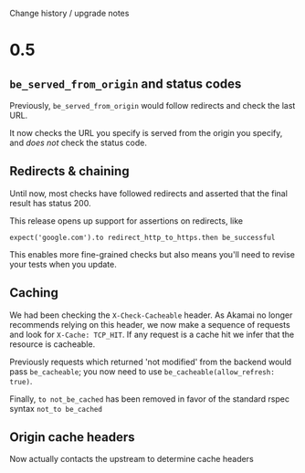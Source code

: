 Change history / upgrade notes

# 0.5

## `be_served_from_origin` and status codes

Previously, `be_served_from_origin` would follow redirects and check the last URL.

It now checks the URL you specify is served from the origin you specify, and *does not* check the status code.

## Redirects & chaining

Until now, most checks have followed redirects and asserted that the final result has status 200.

This release opens up support for assertions on redirects, like
```
expect('google.com').to redirect_http_to_https.then be_successful
```

This enables more fine-grained checks but also means you'll need to revise your tests when you update.

## Caching

We had been checking the `X-Check-Cacheable` header.
As Akamai no longer recommends relying on this header, we now make
a sequence of requests and look for `X-Cache: TCP_HIT`.
If any request is a cache hit we infer that the resource is cacheable.

Previously requests which returned 'not modified' from the backend
would pass `be_cacheable`; you now need to use `be_cacheable(allow_refresh: true)`.

Finally, `to not_be_cached` has been removed in favor of the standard
rspec syntax `not_to be_cached`
## Origin cache headers

Now actually contacts the upstream to determine cache headers


